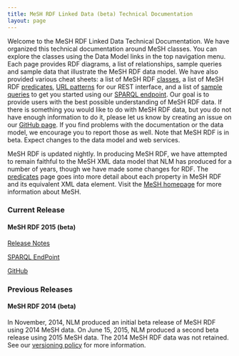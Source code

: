 ```yaml
---
title: MeSH RDF Linked Data (beta) Technical Documentation
layout: page
---
```


Welcome to the MeSH RDF Linked Data Technical Documentation. We have organized this technical documentation around MeSH classes.
You can explore the classes using the Data Model links in the top navigation menu.
Each page provides RDF diagrams, a list of relationships, sample queries and sample data that illustrate the MeSH RDF data model.
We have also provided various cheat sheets: a list of MeSH RDF [classes](./classes.html), a list of MeSH RDF [predicates](./predicates.html), [URL patterns](./rest-interface.html) for our REST interface, and a list of [sample queries](./sample-queries.html) to get you started using our [SPARQL endpoint](http://id.nlm.nih.gov/mesh/sparql).
Our goal is to provide users with the best possible understanding of MeSH RDF data. If there is something you would like to do with MeSH RDF data, but you do not have enough information to do it, please let us know by creating an issue on our [GitHub page](https://github.com/HHS/meshrdf/issues). If you find problems with the documentation or the data model, we encourage you to report those as well. Note that MeSH RDF is in beta. Expect changes to the data model and web services. 

MeSH RDF is updated nightly. In producing MeSH RDF, we have attempted to remain faithful to the MeSH XML data model that NLM has produced for a number of years, though we have made some changes for RDF. The [predicates](./predicates.html) page goes into more detail about each property in MeSH RDF and its equivalent XML data element. Visit the [MeSH homepage](http://www.nlm.nih.gov/mesh/) for more information about MeSH.

### Current Release

#### MeSH RDF 2015 (beta)

[Release Notes](./release-notes.md) 

[SPARQL EndPoint](http://id.nlm.nih.gov/mesh/sparql) 

[GitHub](https://github.com/HHS/meshrdf/) 

### Previous Releases

#### MeSH RDF 2014 (beta) 

In November, 2014, NLM produced an initial beta release of MeSH RDF using 2014 MeSH data. On June 15, 2015, NLM produced a second beta release using 2015 MeSH data. The 2014 MeSH RDF data was not retained. See our [versioning policy](./versioning-policy) for more information. 













